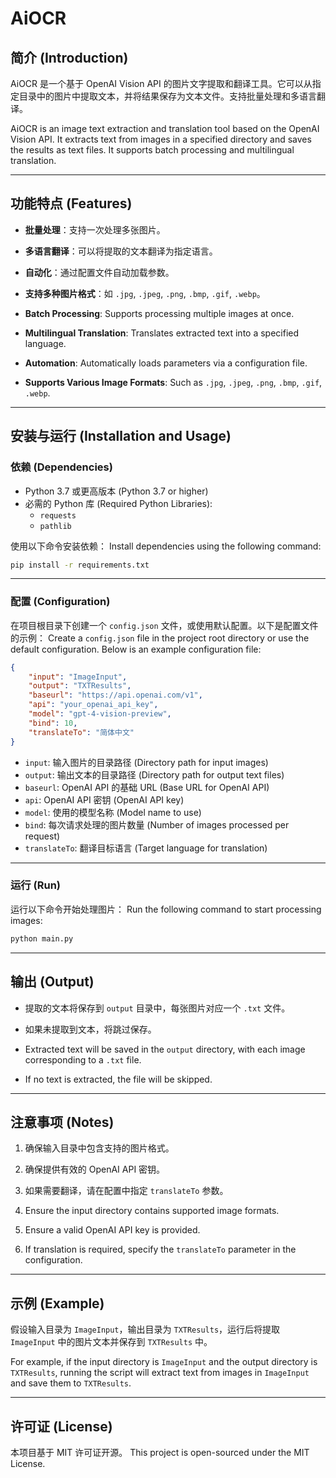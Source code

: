# AiOCR

## 简介 (Introduction)

AiOCR 是一个基于 OpenAI Vision API 的图片文字提取和翻译工具。它可以从指定目录中的图片中提取文本，并将结果保存为文本文件。支持批量处理和多语言翻译。

AiOCR is an image text extraction and translation tool based on the OpenAI Vision API. It extracts text from images in a specified directory and saves the results as text files. It supports batch processing and multilingual translation.

---

## 功能特点 (Features)

- **批量处理**：支持一次处理多张图片。
- **多语言翻译**：可以将提取的文本翻译为指定语言。
- **自动化**：通过配置文件自动加载参数。
- **支持多种图片格式**：如 `.jpg`, `.jpeg`, `.png`, `.bmp`, `.gif`, `.webp`。

- **Batch Processing**: Supports processing multiple images at once.
- **Multilingual Translation**: Translates extracted text into a specified language.
- **Automation**: Automatically loads parameters via a configuration file.
- **Supports Various Image Formats**: Such as `.jpg`, `.jpeg`, `.png`, `.bmp`, `.gif`, `.webp`.

---

## 安装与运行 (Installation and Usage)

### 依赖 (Dependencies)

- Python 3.7 或更高版本 (Python 3.7 or higher)
- 必需的 Python 库 (Required Python Libraries):
  - `requests`
  - `pathlib`

使用以下命令安装依赖：
Install dependencies using the following command:
```bash
pip install -r requirements.txt
```

---

### 配置 (Configuration)

在项目根目录下创建一个 `config.json` 文件，或使用默认配置。以下是配置文件的示例：
Create a `config.json` file in the project root directory or use the default configuration. Below is an example configuration file:

```json
{
    "input": "ImageInput",
    "output": "TXTResults",
    "baseurl": "https://api.openai.com/v1",
    "api": "your_openai_api_key",
    "model": "gpt-4-vision-preview",
    "bind": 10,
    "translateTo": "简体中文"
}
```

- `input`: 输入图片的目录路径 (Directory path for input images)
- `output`: 输出文本的目录路径 (Directory path for output text files)
- `baseurl`: OpenAI API 的基础 URL (Base URL for OpenAI API)
- `api`: OpenAI API 密钥 (OpenAI API key)
- `model`: 使用的模型名称 (Model name to use)
- `bind`: 每次请求处理的图片数量 (Number of images processed per request)
- `translateTo`: 翻译目标语言 (Target language for translation)

---

### 运行 (Run)

运行以下命令开始处理图片：
Run the following command to start processing images:
```bash
python main.py
```

---

## 输出 (Output)

- 提取的文本将保存到 `output` 目录中，每张图片对应一个 `.txt` 文件。
- 如果未提取到文本，将跳过保存。

- Extracted text will be saved in the `output` directory, with each image corresponding to a `.txt` file.
- If no text is extracted, the file will be skipped.

---

## 注意事项 (Notes)

1. 确保输入目录中包含支持的图片格式。
2. 确保提供有效的 OpenAI API 密钥。
3. 如果需要翻译，请在配置中指定 `translateTo` 参数。

1. Ensure the input directory contains supported image formats.
2. Ensure a valid OpenAI API key is provided.
3. If translation is required, specify the `translateTo` parameter in the configuration.

---

## 示例 (Example)

假设输入目录为 `ImageInput`，输出目录为 `TXTResults`，运行后将提取 `ImageInput` 中的图片文本并保存到 `TXTResults` 中。

For example, if the input directory is `ImageInput` and the output directory is `TXTResults`, running the script will extract text from images in `ImageInput` and save them to `TXTResults`.

---

## 许可证 (License)

本项目基于 MIT 许可证开源。
This project is open-sourced under the MIT License.
